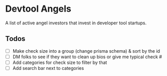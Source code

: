 # Devtool Angels

A list of active angel investors that invest in developer tool
startups.

## Todos

- [ ] Make check size into a group (change prisma schema) & sort by the id
- [ ] DM folks to see if they want to clean up bios or give me typical check #
- [ ] Add categories for check size to filter by that
- [ ] Add search bar next to categories

